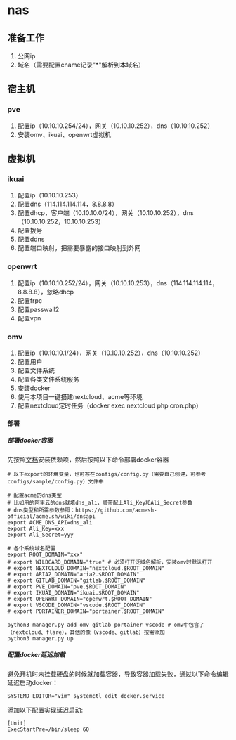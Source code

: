 # nas

## 准备工作

1. 公网ip
2. 域名（需要配置cname记录"*"解析到本域名）

## 宿主机

### pve

1. 配置ip（10.10.10.254/24），网关（10.10.10.252），dns（10.10.10.252）
2. 安装omv、ikuai、openwrt虚拟机

## 虚拟机

### ikuai

1. 配置ip（10.10.10.253）
2. 配置dns（114.114.114.114，8.8.8.8）
3. 配置dhcp，客户端（10.10.10.0/24），网关（10.10.10.252），dns（10.10.10.252，10.10.10.253）
4. 配置拨号
5. 配置ddns
6. 配置端口映射，把需要暴露的接口映射到外网

### openwrt

1. 配置ip（10.10.10.252/24），网关（10.10.10.253），dns（114.114.114.114，8.8.8.8），忽略dhcp
2. 配置frpc
3. 配置passwall2
4. 配置vpn

### omv

1. 配置ip（10.10.10.1/24），网关（10.10.10.252），dns（10.10.10.252）
2. 配置用户
3. 配置文件系统
4. 配置各类文件系统服务
5. 安装docker
6. 使用本项目一键搭建nextcloud、acme等环境
7. 配置nextcloud定时任务（docker exec nextcloud php cron.php）

#### 部署

##### 部署docker容器

先按照[文档](../../README.md)安装依赖项，然后按照以下命令部署docker容器

```
# 以下export的环境变量，也可写在configs/config.py（需要自己创建，可参考configs/sample/config.py）文件中

# 配置acme的dns类型
# 比如用的阿里云的dns就填dns_ali，顺带配上Ali_Key和Ali_Secret参数
# dns类型和所需参数参照：https://github.com/acmesh-official/acme.sh/wiki/dnsapi
export ACME_DNS_API=dns_ali
export Ali_Key=xxx
export Ali_Secret=yyy

# 各个系统域名配置
export ROOT_DOMAIN="xxx"
# export WILDCARD_DOMAIN="true" # 必须打开泛域名解析，安装omv时默认打开
# export NEXTCLOUD_DOMAIN="nextcloud.$ROOT_DOMAIN"
# export ARIA2_DOMAIN="aria2.$ROOT_DOMAIN"
# export GITLAB_DOMAIN="gitlab.$ROOT_DOMAIN"
# export PVE_DOMAIN="pve.$ROOT_DOMAIN"
# export IKUAI_DOMAIN="ikuai.$ROOT_DOMAIN"
# export OPENWRT_DOMAIN="openwrt.$ROOT_DOMAIN"
# export VSCODE_DOMAIN="vscode.$ROOT_DOMAIN"
# export PORTAINER_DOMAIN="portainer.$ROOT_DOMAIN"

python3 manager.py add omv gitlab portainer vscode # omv中包含了（nextcloud、flare），其他的像（vscode、gitlab）按需添加
python3 manager.py up
```

##### 配置docker延迟加载

避免开机时未挂载硬盘的时候就加载容器，导致容器加载失败，通过以下命令编辑延迟启动docker：

```
SYSTEMD_EDITOR="vim" systemctl edit docker.service
```

添加以下配置实现延迟启动:

```
[Unit]
ExecStartPre=/bin/sleep 60
```
